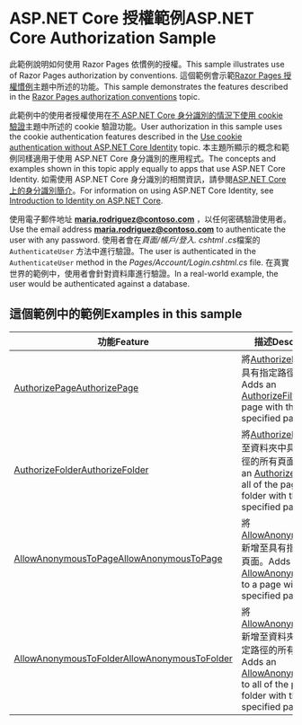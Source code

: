 # <a name="aspnet-core-authorization-sample"></a><span data-ttu-id="e17bc-101">ASP.NET Core 授權範例</span><span class="sxs-lookup"><span data-stu-id="e17bc-101">ASP.NET Core Authorization Sample</span></span>

<span data-ttu-id="e17bc-102">此範例說明如何使用 Razor Pages 依慣例的授權。</span><span class="sxs-lookup"><span data-stu-id="e17bc-102">This sample illustrates use of Razor Pages authorization by conventions.</span></span> <span data-ttu-id="e17bc-103">這個範例會示範[Razor Pages 授權慣例](https://docs.microsoft.com/aspnet/core/security/authorization/razor-pages-authorization)主題中所述的功能。</span><span class="sxs-lookup"><span data-stu-id="e17bc-103">This sample demonstrates the features described in the [Razor Pages authorization conventions](https://docs.microsoft.com/aspnet/core/security/authorization/razor-pages-authorization) topic.</span></span>

<span data-ttu-id="e17bc-104">此範例中的使用者授權使用在[不 ASP.NET Core 身分識別的情況下使用 cookie 驗證](https://docs.microsoft.com/aspnet/core/security/authentication/cookie)主題中所述的 cookie 驗證功能。</span><span class="sxs-lookup"><span data-stu-id="e17bc-104">User authorization in this sample uses the cookie authentication features described in the [Use cookie authentication without ASP.NET Core Identity](https://docs.microsoft.com/aspnet/core/security/authentication/cookie) topic.</span></span> <span data-ttu-id="e17bc-105">本主題所顯示的概念和範例同樣適用于使用 ASP.NET Core 身分識別的應用程式。</span><span class="sxs-lookup"><span data-stu-id="e17bc-105">The concepts and examples shown in this topic apply equally to apps that use ASP.NET Core Identity.</span></span> <span data-ttu-id="e17bc-106">如需使用 ASP.NET Core 身分識別的相關資訊，請參閱[ASP.NET Core 上的身分識別簡介](https://docs.microsoft.com/aspnet/core/security/authentication/identity)。</span><span class="sxs-lookup"><span data-stu-id="e17bc-106">For information on using ASP.NET Core Identity, see [Introduction to Identity on ASP.NET Core](https://docs.microsoft.com/aspnet/core/security/authentication/identity).</span></span>

<span data-ttu-id="e17bc-107">使用電子郵件地址 **maria.rodriguez@contoso.com** ，以任何密碼驗證使用者。</span><span class="sxs-lookup"><span data-stu-id="e17bc-107">Use the email address **maria.rodriguez@contoso.com** to authenticate the user with any password.</span></span> <span data-ttu-id="e17bc-108">使用者會在*頁面/帳戶/登入. cshtml .cs*檔案的 `AuthenticateUser` 方法中進行驗證。</span><span class="sxs-lookup"><span data-stu-id="e17bc-108">The user is authenticated in the `AuthenticateUser` method in the *Pages/Account/Login.cshtml.cs* file.</span></span> <span data-ttu-id="e17bc-109">在真實世界的範例中，使用者會針對資料庫進行驗證。</span><span class="sxs-lookup"><span data-stu-id="e17bc-109">In a real-world example, the user would be authenticated against a database.</span></span>

## <a name="examples-in-this-sample"></a><span data-ttu-id="e17bc-110">這個範例中的範例</span><span class="sxs-lookup"><span data-stu-id="e17bc-110">Examples in this sample</span></span>

| <span data-ttu-id="e17bc-111">功能</span><span class="sxs-lookup"><span data-stu-id="e17bc-111">Feature</span></span> | <span data-ttu-id="e17bc-112">描述</span><span class="sxs-lookup"><span data-stu-id="e17bc-112">Description</span></span> |
| --- | --- |
| [<span data-ttu-id="e17bc-113">AuthorizePage</span><span class="sxs-lookup"><span data-stu-id="e17bc-113">AuthorizePage</span></span>](https://docs.microsoft.com/dotnet/api/microsoft.extensions.dependencyinjection.pageconventioncollectionextensions.authorizepage) | <span data-ttu-id="e17bc-114">將[AuthorizeFilter](https://docs.microsoft.com/dotnet/api/microsoft.aspnetcore.mvc.authorization.authorizefilter)加入具有指定路徑的頁面。</span><span class="sxs-lookup"><span data-stu-id="e17bc-114">Adds an [AuthorizeFilter](https://docs.microsoft.com/dotnet/api/microsoft.aspnetcore.mvc.authorization.authorizefilter) to the page with the specified path.</span></span> |
| [<span data-ttu-id="e17bc-115">AuthorizeFolder</span><span class="sxs-lookup"><span data-stu-id="e17bc-115">AuthorizeFolder</span></span>](https://docs.microsoft.com/dotnet/api/microsoft.extensions.dependencyinjection.pageconventioncollectionextensions.authorizefolder) | <span data-ttu-id="e17bc-116">將[AuthorizeFilter](https://docs.microsoft.com/dotnet/api/microsoft.aspnetcore.mvc.authorization.authorizefilter)新增至資料夾中具有指定路徑的所有頁面。</span><span class="sxs-lookup"><span data-stu-id="e17bc-116">Adds an [AuthorizeFilter](https://docs.microsoft.com/dotnet/api/microsoft.aspnetcore.mvc.authorization.authorizefilter) to all of the pages in a folder with the specified path.</span></span> |
| [<span data-ttu-id="e17bc-117">AllowAnonymousToPage</span><span class="sxs-lookup"><span data-stu-id="e17bc-117">AllowAnonymousToPage</span></span>](https://docs.microsoft.com/dotnet/api/microsoft.extensions.dependencyinjection.pageconventioncollectionextensions.allowanonymoustopage) | <span data-ttu-id="e17bc-118">將[AllowAnonymousFilter](https://docs.microsoft.com/dotnet/api/microsoft.aspnetcore.mvc.authorization.allowanonymousfilter)新增至具有指定路徑的頁面。</span><span class="sxs-lookup"><span data-stu-id="e17bc-118">Adds an [AllowAnonymousFilter](https://docs.microsoft.com/dotnet/api/microsoft.aspnetcore.mvc.authorization.allowanonymousfilter) to a page with the specified path.</span></span> |
| [<span data-ttu-id="e17bc-119">AllowAnonymousToFolder</span><span class="sxs-lookup"><span data-stu-id="e17bc-119">AllowAnonymousToFolder</span></span>](https://docs.microsoft.com/dotnet/api/microsoft.extensions.dependencyinjection.pageconventioncollectionextensions.allowanonymoustofolder) | <span data-ttu-id="e17bc-120">將[AllowAnonymousFilter](https://docs.microsoft.com/dotnet/api/microsoft.aspnetcore.mvc.authorization.allowanonymousfilter)新增至資料夾中具有指定路徑的所有頁面。</span><span class="sxs-lookup"><span data-stu-id="e17bc-120">Adds an [AllowAnonymousFilter](https://docs.microsoft.com/dotnet/api/microsoft.aspnetcore.mvc.authorization.allowanonymousfilter) to all of the pages in a folder with the specified path.</span></span> |
